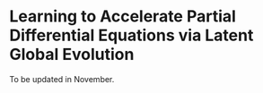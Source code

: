 # Learning to Accelerate Partial Differential Equations via Latent Global Evolution

To be updated in November.
